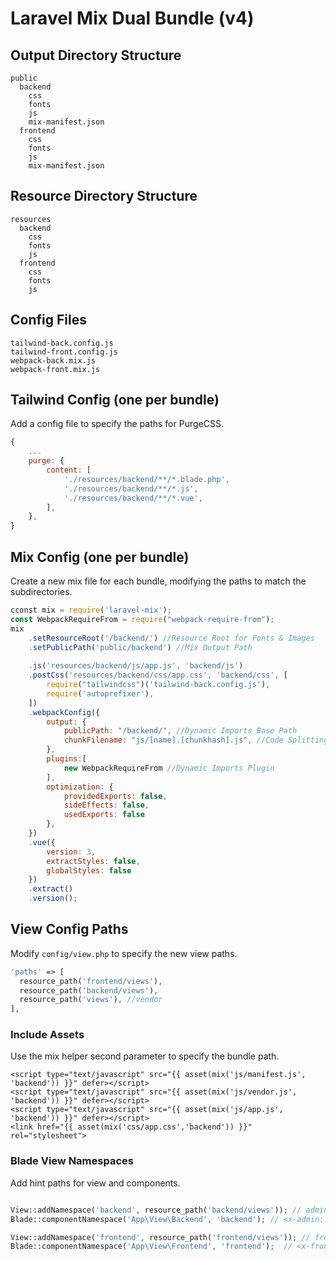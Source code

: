 # Laravel Mix Dual Bundle (v4)

## Output Directory Structure
```
public
  backend
    css
    fonts
    js
    mix-manifest.json
  frontend
    css
    fonts
    js
    mix-manifest.json
```

## Resource Directory Structure
```
resources
  backend
    css
    fonts
    js
  frontend
    css
    fonts
    js
```

## Config Files
```
tailwind-back.config.js
tailwind-front.config.js
webpack-back.mix.js
webpack-front.mix.js
```

## Tailwind Config (one per bundle)

Add a config file to specify the paths for PurgeCSS.

```javascript
{
    ...
    purge: {
        content: [
            './resources/backend/**/*.blade.php',
            './resources/backend/**/*.js',
            './resources/backend/**/*.vue',
        ],
    },
}
```

## Mix Config (one per bundle)

Create a new mix file for each bundle, modifying the paths to match the subdirectories.
```javascript
cconst mix = require('laravel-mix');
const WebpackRequireFrom = require("webpack-require-from");
mix
    .setResourceRoot('/backend/') //Resource Root for Fonts & Images
    .setPublicPath('public/backend') //Mix Output Path
    
    .js('resources/backend/js/app.js', 'backend/js')
    .postCss('resources/backend/css/app.css', 'backend/css', [
        require("tailwindcss")('tailwind-back.config.js'),
        require('autoprefixer'),
    ])
    .webpackConfig({
        output: {
            publicPath: "/backend/", //Dynamic Imports Base Path
            chunkFilename: "js/[name].[chunkhash].js", //Code Splitting Chunk
        },
        plugins:[
            new WebpackRequireFrom //Dynamic Imports Plugin
        ],
        optimization: {
            providedExports: false,
            sideEffects: false,
            usedExports: false
        },
    })
    .vue({
        version: 3,
        extractStyles: false,
        globalStyles: false
    })
    .extract()
    .version();
```

## View Config Paths 

Modify `config/view.php` to specify the new view paths.

```php
'paths' => [
  resource_path('frontend/views'),
  resource_path('backend/views'),
  resource_path('views'), //vendor
],
```

### Include Assets

Use the mix helper second parameter to specify the bundle path.

```
<script type="text/javascript" src="{{ asset(mix('js/manifest.js', 'backend')) }}" defer></script>
<script type="text/javascript" src="{{ asset(mix('js/vendor.js', 'backend')) }}" defer></script>
<script type="text/javascript" src="{{ asset(mix('js/app.js', 'backend')) }}" defer></script>
<link href="{{ asset(mix('css/app.css','backend')) }}" rel="stylesheet">
```

### Blade View Namespaces

Add hint paths for view and components.

```php

View::addNamespace('backend', resource_path('backend/views')); // admin::layout
Blade::componentNamespace('App\View\Backend', 'backend'); // <x-admin::alert/>

View::addNamespace('frontend', resource_path('frontend/views')); // frontend::layout
Blade::componentNamespace('App\View\Frontend', 'frontend');  // <x-frontend::alert/>
```
